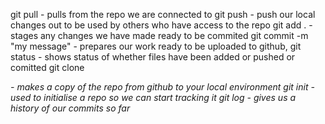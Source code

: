 git pull - pulls from the repo we are connected to
git push - push our local changes out to be used by others who have access to the repo
git add . - stages any changes we have made ready to be commited
git commit -m "my message" - prepares our work ready to be uploaded to github,
git status - shows status of whether files have been added or pushed or comitted
git clone <address of repo> - makes a copy of the repo from github to your local environment
git init - used to initialise a repo so we can start tracking it
git log - gives us a history of our commits so far
